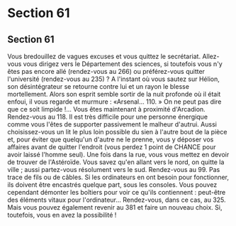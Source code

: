 # Section 61

## Section 61

Vous bredouillez de vagues excuses et vous quittez le secrétariat.
Allez-vous vous dirigez vers le Département des sciences, si
toutefois vous n'y êtes pas encore allé (rendez-vous au 266) ou
préférez-vous quitter l'université (rendez-vous au 235) ?
A l'instant où vous sautez sur Hélion, son désintégrateur se
retourne contre lui et un rayon le blesse mortellement. Alors son
esprit semble sortir de la nuit profonde où il était enfoui, il vous
regarde et murmure : «Arsenal... 110. » On ne peut pas dire que
ce soit limpide !... Vous êtes maintenant à proximité d'Arcadion.
Rendez-vous au 118.
Il est très difficile pour une personne énergique comme vous
l'êtes de supporter passivement le malheur d'autrui. Aussi
choisissez-vous un lit le plus loin possible du sien à l'autre bout
de la pièce et, pour éviter que quelqu'un d'autre ne le prenne,
vous y déposer vos affaires avant de quitter l'endroit (vous
perdez 1 point de CHANCE pour avoir laissé l'homme seul).
Une fois dans la rue, vous vous mettez en devoir de trouver de
l'Astéroïde. Vous savez qu'en allant vers le nord, on quitte la ville
; aussi partez-vous résolument vers le sud. Rendez-vous au 99.
Pas trace de fils ou de câbles. Si les ordinateurs en ont besoin
pour fonctionner, ils doivent être encastrés quelque part, sous les
consoles. Vous pouvez cependant démonter les boîtiers pour voir
ce qu'ils contiennent : peut-être des éléments vitaux pour
l'ordinateur... Rendez-vous, dans ce cas, au 325. Mais vous
pouvez également revenir au 381 et faire un nouveau choix. Si,
toutefois, vous en avez la possibilité !